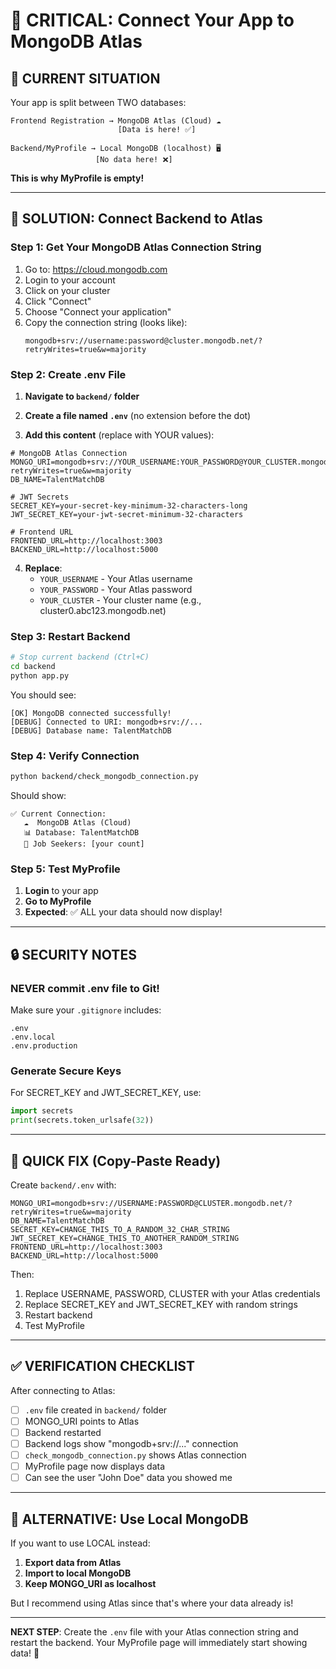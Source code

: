 # 🚨 CRITICAL: Connect Your App to MongoDB Atlas

## 🔴 CURRENT SITUATION

Your app is split between TWO databases:

```
Frontend Registration → MongoDB Atlas (Cloud) ☁️
                        [Data is here! ✅]

Backend/MyProfile → Local MongoDB (localhost) 🖥️
                   [No data here! ❌]
```

**This is why MyProfile is empty!**

---

## 🔧 SOLUTION: Connect Backend to Atlas

### Step 1: Get Your MongoDB Atlas Connection String

1. Go to: https://cloud.mongodb.com
2. Login to your account
3. Click on your cluster
4. Click "Connect"
5. Choose "Connect your application"
6. Copy the connection string (looks like):
   ```
   mongodb+srv://username:password@cluster.mongodb.net/?retryWrites=true&w=majority
   ```

### Step 2: Create .env File

1. **Navigate to `backend/` folder**

2. **Create a file named `.env`** (no extension before the dot)

3. **Add this content** (replace with YOUR values):

```env
# MongoDB Atlas Connection
MONGO_URI=mongodb+srv://YOUR_USERNAME:YOUR_PASSWORD@YOUR_CLUSTER.mongodb.net/?retryWrites=true&w=majority
DB_NAME=TalentMatchDB

# JWT Secrets
SECRET_KEY=your-secret-key-minimum-32-characters-long
JWT_SECRET_KEY=your-jwt-secret-minimum-32-characters

# Frontend URL
FRONTEND_URL=http://localhost:3003
BACKEND_URL=http://localhost:5000
```

4. **Replace**:
   - `YOUR_USERNAME` - Your Atlas username
   - `YOUR_PASSWORD` - Your Atlas password
   - `YOUR_CLUSTER` - Your cluster name (e.g., cluster0.abc123.mongodb.net)

### Step 3: Restart Backend

```bash
# Stop current backend (Ctrl+C)
cd backend
python app.py
```

You should see:
```
[OK] MongoDB connected successfully!
[DEBUG] Connected to URI: mongodb+srv://...
[DEBUG] Database name: TalentMatchDB
```

### Step 4: Verify Connection

```bash
python backend/check_mongodb_connection.py
```

Should show:
```
✅ Current Connection:
   ☁️  MongoDB Atlas (Cloud)
   📊 Database: TalentMatchDB
   👥 Job Seekers: [your count]
```

### Step 5: Test MyProfile

1. **Login** to your app
2. **Go to MyProfile**
3. **Expected**: ✅ ALL your data should now display!

---

## 🔒 SECURITY NOTES

### **NEVER** commit .env file to Git!

Make sure your `.gitignore` includes:
```
.env
.env.local
.env.production
```

### Generate Secure Keys

For SECRET_KEY and JWT_SECRET_KEY, use:

```python
import secrets
print(secrets.token_urlsafe(32))
```

---

## 🎯 QUICK FIX (Copy-Paste Ready)

Create `backend/.env` with:

```env
MONGO_URI=mongodb+srv://USERNAME:PASSWORD@CLUSTER.mongodb.net/?retryWrites=true&w=majority
DB_NAME=TalentMatchDB
SECRET_KEY=CHANGE_THIS_TO_A_RANDOM_32_CHAR_STRING
JWT_SECRET_KEY=CHANGE_THIS_TO_ANOTHER_RANDOM_STRING
FRONTEND_URL=http://localhost:3003
BACKEND_URL=http://localhost:5000
```

Then:
1. Replace USERNAME, PASSWORD, CLUSTER with your Atlas credentials
2. Replace SECRET_KEY and JWT_SECRET_KEY with random strings
3. Restart backend
4. Test MyProfile

---

## ✅ VERIFICATION CHECKLIST

After connecting to Atlas:

- [ ] `.env` file created in `backend/` folder
- [ ] MONGO_URI points to Atlas
- [ ] Backend restarted
- [ ] Backend logs show "mongodb+srv://..." connection
- [ ] `check_mongodb_connection.py` shows Atlas connection
- [ ] MyProfile page now displays data
- [ ] Can see the user "John Doe" data you showed me

---

## 🚀 ALTERNATIVE: Use Local MongoDB

If you want to use LOCAL instead:

1. **Export data from Atlas**
2. **Import to local MongoDB**
3. **Keep MONGO_URI as localhost**

But I recommend using Atlas since that's where your data already is!

---

**NEXT STEP**: Create the `.env` file with your Atlas connection string and restart the backend. Your MyProfile page will immediately start showing data! 🎉

